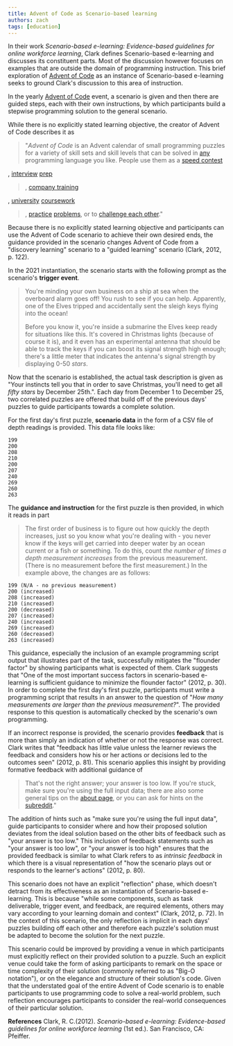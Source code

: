 ```yaml
---
title: Advent of Code as Scenario-based learning
authors: zach
tags: [education]
---
```


In their work _Scenario-based e-learning: Evidence-based guidelines for online workforce learning_, Clark defines
Scenario-based e-learning and discusses its constituent parts. Most of the discussion however focuses on examples that
are outside the domain of programming instruction. This brief exploration of [Advent of Code](https://adventofcode.com)
as an instance of Scenario-based e-learning seeks to ground Clark's discussion to this area of instruction.

In the yearly [Advent of Code](https://adventofcode.com/) event, a scenario is given and then there are guided
steps, each with their own instructions, by which participants build a stepwise programming solution to the general
scenario.

While there is no explicitly stated learning objective, the creator of Advent of Code describes it as

> "_Advent of Code_ is an Advent calendar of small programming puzzles for a variety of skill sets and skill levels that
> can be solved in [any](https://github.com/search?q=advent+of+code) programming language you like. People use them as
> a [speed contest](https://adventofcode.com/leaderboard)
>
, [interview](https://y3l2n.com/2018/05/09/interview-prep-advent-of-code/) [prep](https://twitter.com/dznqbit/status/1037607793144938497)
> , [company training](https://twitter.com/pgoultiaev/status/950805811583963137)
>
, [university](https://gitlab.com/imhoffman/fa19b4-mat3006/wikis/home) [coursework](https://gribblelab.org/teaching/scicomp2021/index.html)
> , [practice](https://twitter.com/mrdanielklein/status/936267621468483584) [problems](https://comp215.blogs.rice.edu/),
> or to [challenge each other](https://www.reddit.com/r/adventofcode/search?q=flair%3Aupping&restrict_sr=on)."

Because there is no explicitly stated learning objective and participants can use the Advent of Code scenario to achieve
their own desired ends, the guidance provided in the scenario changes Advent of Code from a "discovery learning"
scenario to a "guided learning" scenario (Clark, 2012, p. 122).

In the 2021 instantiation, the scenario starts with the following prompt as the scenario's **trigger event**.

> You're minding your own business on a ship at sea when the overboard alarm goes off! You rush to see if you can help.
> Apparently, one of the Elves tripped and accidentally sent the sleigh keys flying into the ocean!
>
> Before you know it, you're inside a submarine the Elves keep ready for situations like this. It's covered in Christmas
> lights (because of course it is), and it even has an experimental antenna that should be able to track the keys if you
> can boost its signal strength high enough; there's a little meter that indicates the antenna's signal strength by
> displaying 0-50 _stars_.

Now that the scenario is established, the actual task description is given as "Your instincts tell you that in order to
save Christmas, you'll need to get all _fifty stars_ by December 25th.". Each day from December 1 to December 25, two
correlated puzzles are offered that build off of the previous days' puzzles to guide participants towards a complete
solution.

For the first day's first puzzle, **scenario data** in the form of a CSV file of depth readings is provided. This data
file looks like:

```
199
200
208
210
200
207
240
269
260
263
```

The **guidance and instruction** for the first puzzle is then provided, in which it reads in part

> The first order of business is to figure out how quickly the depth increases, just so you know what you're dealing
> with - you never know if the keys will get carried into deeper water by an ocean current or a fish or something.
> To do this, count _the number of times a depth measurement increases_ from the previous measurement. (There is no
> measurement before the first measurement.) In the example above, the changes are as follows:

```
199 (N/A - no previous measurement)
200 (increased)
208 (increased)
210 (increased)
200 (decreased)
207 (increased)
240 (increased)
269 (increased)
260 (decreased)
263 (increased)
```

This guidance, especially the inclusion of an example programming script output that illustrates part of the task,
successfully mitigates the "flounder factor" by showing participants what is expected of them. Clark suggests that "One
of the most important success factors in scenario-based e-learning is sufficient guidance to minimize the flounder
factor" (2012, p. 30). In order to complete the first day's first puzzle, participants must write a programming script
that results in an answer to the question of "_How many measurements are larger than the previous measurement?_". The
provided response to this question is automatically checked by the scenario's own programming.

If an incorrect response is provided, the scenario provides **feedback** that is more than simply an indication of
whether or not the response was correct. Clark writes that "feedback has little value unless the learner reviews the
feedback and considers how his or her actions or decisions led to the outcomes seen" (2012, p. 81). This scenario
applies this insight by providing formative feedback with additional guidance of

> That's not the right answer; your answer is too low. If you're stuck, make sure you're using the full input data;
> there are also some general tips on the [about page](https://adventofcode.com/2020/about), or you can ask for hints on
> the [subreddit](https://www.reddit.com/r/adventofcode/)."

The addition of hints such as "make sure you're using the full input data", guide participants to consider where and how
their proposed solution deviates from the ideal solution based on the other bits of feedback such as "your answer is too
low." This inclusion of feedback statements such as "your answer is too low", or "your answer is too high" ensures that
the provided feedback is similar to what Clark refers to as *intrinsic feedback* in which there is a visual
representation of "how the scenario plays out or responds to the learner's actions" (2012, p. 80).

This scenario does not have an explicit "reflection" phase, which doesn't detract from its effectiveness as an
instantiation of Scenario-based e-learning. This is because "while some components, such as task deliverable, trigger
event, and feedback, are required elements, others may vary according to your learning domain and context" (Clark, 2012,
p. 72). In the context of this scenario, the only reflection is implicit in each days' puzzles building off each other
and therefore each puzzle's solution must be adapted to become the solution for the next puzzle.

This scenario could be improved by providing a venue in which participants must explicitly reflect on their provided
solution to a puzzle. Such an explicit venue could take the form of asking participants to remark on the space or time
complexity of their solution (commonly referred to as "Big-O notation"), or on the elegance and structure of their
solution's code. Given that the understated goal of the entire Advent of Code scenario is to enable participants to use
programming code to solve a real-world problem, such reflection encourages participants to consider the real-world
consequences of their particular solution.

**References**
Clark, R. C.(2012).  _Scenario-based e-learning: Evidence-based guidelines for online workforce learning_  (1st ed.).
San Francisco, CA: Pfeiffer.